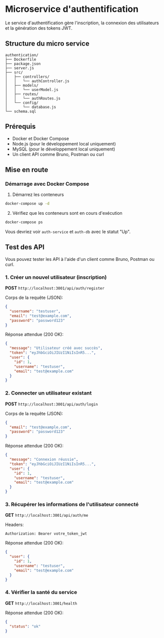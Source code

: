 # Microservice d'authentification

Le service d'authentification gère l'inscription, la connexion des utilisateurs et la génération des tokens JWT.

## Structure du micro service

```
authentication/
├── Dockerfile
├── package.json
├── server.js
├── src/
│   ├── controllers/
│   │   └── authController.js
│   ├── models/
│   │   └── userModel.js
│   ├── routes/
│   │   └── authRoutes.js
│   └── config/
│       └── database.js
└── schema.sql
```

## Prérequis

- Docker et Docker Compose
- Node.js (pour le développement local uniquement)
- MySQL (pour le développement local uniquement)
- Un client API comme Bruno, Postman ou curl

## Mise en route

### Démarrage avec Docker Compose

1. Démarrez les conteneurs
```bash
docker-compose up -d
```

2. Vérifiez que les conteneurs sont en cours d'exécution
```bash
docker-compose ps
```

Vous devriez voir `auth-service` et `auth-db` avec le statut "Up".

## Test des API

Vous pouvez tester les API à l'aide d'un client comme Bruno, Postman ou curl.

### 1. Créer un nouvel utilisateur (inscription)

**POST** `http://localhost:3001/api/auth/register`

Corps de la requête (JSON):
```json
{
  "username": "testuser",
  "email": "test@example.com",
  "password": "password123"
}
```

Réponse attendue (200 OK):
```json
{
  "message": "Utilisateur créé avec succès",
  "token": "eyJhbGciOiJIUzI1NiIsInR5...",
  "user": {
    "id": 1,
    "username": "testuser",
    "email": "test@example.com"
  }
}
```

### 2. Connecter un utilisateur existant

**POST** `http://localhost:3001/api/auth/login`

Corps de la requête (JSON):
```json
{
  "email": "test@example.com",
  "password": "password123"
}
```

Réponse attendue (200 OK):
```json
{
  "message": "Connexion réussie",
  "token": "eyJhbGciOiJIUzI1NiIsInR5...",
  "user": {
    "id": 1,
    "username": "testuser",
    "email": "test@example.com"
  }
}
```

### 3. Récupérer les informations de l'utilisateur connecté

**GET** `http://localhost:3001/api/auth/me`

Headers:
```
Authorization: Bearer votre_token_jwt
```

Réponse attendue (200 OK):
```json
{
  "user": {
    "id": 1,
    "username": "testuser",
    "email": "test@example.com"
  }
}
```

### 4. Vérifier la santé du service

**GET** `http://localhost:3001/health`

Réponse attendue (200 OK):
```json
{
  "status": "ok"
}
```